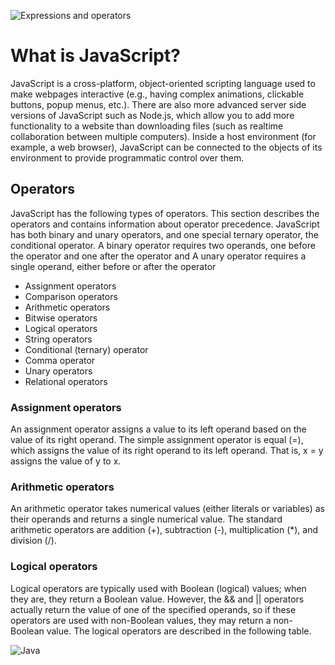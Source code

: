 ![Expressions and operators](https://res.cloudinary.com/practicaldev/image/fetch/s--_pyWGSyD--/c_imagga_scale,f_auto,fl_progressive,h_420,q_auto,w_1000/https://thepracticaldev.s3.amazonaws.com/i/w9u60357jk4ozdho7urq.jpg)

# What is JavaScript?

JavaScript is a cross-platform, object-oriented scripting language used to make webpages interactive (e.g., having complex animations, clickable buttons, popup menus, etc.).  There are also more advanced server side versions of JavaScript such as Node.js, which allow you to add more functionality to a website than downloading files (such as realtime collaboration between multiple computers). Inside a host environment (for example, a web browser), JavaScript can be connected to the objects of its environment to provide programmatic control over them.

## Operators
JavaScript has the following types of operators. This section describes the operators and contains information about operator precedence.
JavaScript has both binary and unary operators, and one special ternary operator, the conditional operator. A binary operator requires two operands, one before the operator and one after the operator and A unary operator requires a single operand, either before or after the operator

- Assignment operators
- Comparison operators
- Arithmetic operators
- Bitwise operators
- Logical operators
- String operators
- Conditional (ternary) operator
- Comma operator
- Unary operators
- Relational operators

### Assignment operators
An assignment operator assigns a value to its left operand based on the value of its right operand. The simple assignment operator is equal (=), which assigns the value of its right operand to its left operand. That is, x = y assigns the value of y to x.

### Arithmetic operators
An arithmetic operator takes numerical values (either literals or variables) as their operands and returns a single numerical value. The standard arithmetic operators are addition (+), subtraction (-), multiplication (*), and division (/). 

### Logical operators
Logical operators are typically used with Boolean (logical) values; when they are, they return a Boolean value. However, the && and || operators actually return the value of one of the specified operands, so if these operators are used with non-Boolean values, they may return a non-Boolean value. The logical operators are described in the following table.

![Java](https://data-flair.training/blogs/wp-content/uploads/sites/2/2019/03/JavaScript-Operators-1200x675.jpg)